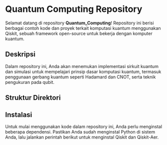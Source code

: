 # Quantum Computing Repository

Selamat datang di repository **Quantum_Computing**! Repository ini berisi berbagai contoh kode dan proyek terkait komputasi kuantum menggunakan Qiskit, sebuah framework open-source untuk bekerja dengan komputer kuantum.

## Deskripsi

Dalam repository ini, Anda akan menemukan implementasi sirkuit kuantum dan simulasi untuk mempelajari prinsip dasar komputasi kuantum, termasuk penggunaan gerbang kuantum seperti Hadamard dan CNOT, serta teknik pengukuran pada qubit.

## Struktur Direktori


## Instalasi

Untuk mulai menggunakan kode dalam repository ini, Anda perlu menginstal beberapa dependensi. Pastikan Anda sudah menginstal Python di sistem Anda, lalu jalankan perintah berikut untuk menginstal Qiskit dan Qiskit-Aer.

